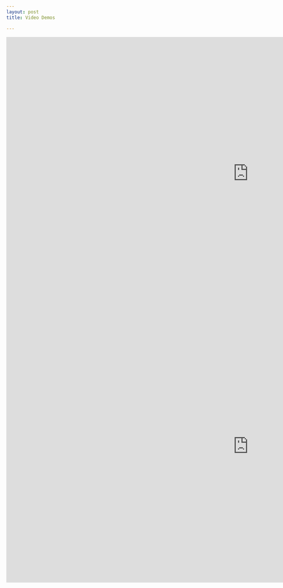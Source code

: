 ```yaml
---
layout: post
title: Video Demos

---
```


<iframe width="1280" height="720" src="https://www.youtube.com/embed/JO3qzvrvwXY" frameborder="0" allowfullscreen></iframe>

<iframe width="1280" height="720" src="https://www.youtube.com/embed/vCWNoc1F6mg" frameborder="0" allowfullscreen></iframe>
